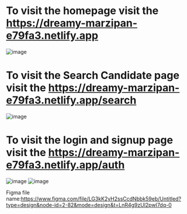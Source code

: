 # To visit the homepage visit the https://dreamy-marzipan-e79fa3.netlify.app

![image](https://github.com/sagar1952115/studymonk/assets/98949154/1e7c7d17-f66f-450c-b9cc-1471af6a64a8)

# To visit the Search Candidate page visit the https://dreamy-marzipan-e79fa3.netlify.app/search
![image](https://github.com/sagar1952115/studymonk/assets/98949154/c44618db-b9e4-4c45-bc35-e40173ef78c7)

# To visit the login and signup page visit the https://dreamy-marzipan-e79fa3.netlify.app/auth
![image](https://github.com/sagar1952115/studymonk/assets/98949154/45e38970-5f6e-4f99-b38d-df94633ac1d8)
![image](https://github.com/sagar1952115/studymonk/assets/98949154/650fb8cb-68f7-4f7e-b8b6-24a42b020b41)



Figma file name:https://www.figma.com/file/LG3kK2yH2ssCcdNbbk59eb/Untitled?type=design&node-id=2-82&mode=design&t=LnR4g9zUl2pwI7dq-0
